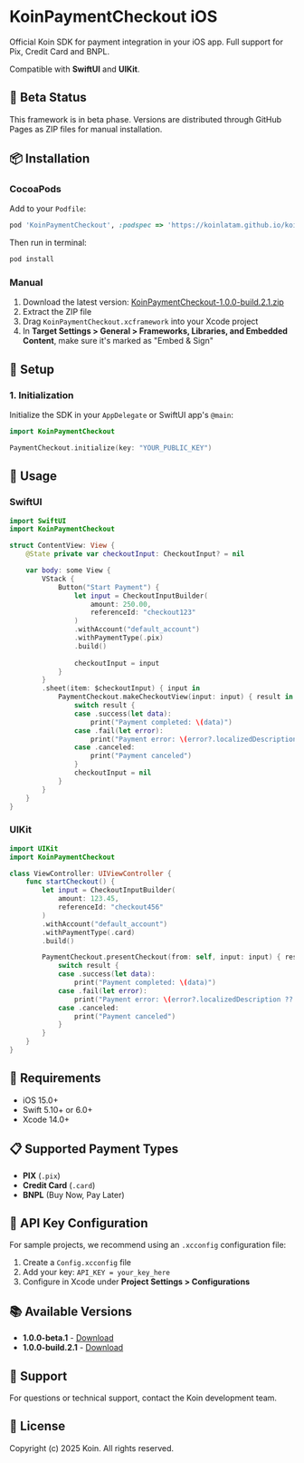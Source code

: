 # KoinPaymentCheckout iOS

Official Koin SDK for payment integration in your iOS app. Full support for Pix, Credit Card and BNPL.

Compatible with **SwiftUI** and **UIKit**.

## 🚧 Beta Status

This framework is in beta phase. Versions are distributed through GitHub Pages as ZIP files for manual installation.

## 📦 Installation

### CocoaPods

Add to your `Podfile`:

```ruby
pod 'KoinPaymentCheckout', :podspec => 'https://koinlatam.github.io/koin-checkout-ios/podspecs/KoinPaymentCheckout-1.0.0-build.2.1.podspec'
```

Then run in terminal:

```bash
pod install
```

### Manual

1. Download the latest version: [KoinPaymentCheckout-1.0.0-build.2.1.zip](https://koinlatam.github.io/koin-checkout-ios/releases/1.0.0-build.2.1/KoinPaymentCheckout.zip)
2. Extract the ZIP file
3. Drag `KoinPaymentCheckout.xcframework` into your Xcode project
4. In **Target Settings > General > Frameworks, Libraries, and Embedded Content**, make sure it's marked as "Embed & Sign"

## 🚀 Setup

### 1. Initialization

Initialize the SDK in your `AppDelegate` or SwiftUI app's `@main`:

```swift
import KoinPaymentCheckout

PaymentCheckout.initialize(key: "YOUR_PUBLIC_KEY")
```

## 📱 Usage

### SwiftUI

```swift
import SwiftUI
import KoinPaymentCheckout

struct ContentView: View {
    @State private var checkoutInput: CheckoutInput? = nil

    var body: some View {
        VStack {
            Button("Start Payment") {
                let input = CheckoutInputBuilder(
                    amount: 250.00,
                    referenceId: "checkout123"
                )
                .withAccount("default_account")
                .withPaymentType(.pix)
                .build()
                
                checkoutInput = input
            }
        }
        .sheet(item: $checkoutInput) { input in
            PaymentCheckout.makeCheckoutView(input: input) { result in
                switch result {
                case .success(let data):
                    print("Payment completed: \(data)")
                case .fail(let error):
                    print("Payment error: \(error?.localizedDescription ?? "unknown error")")
                case .canceled:
                    print("Payment canceled")
                }
                checkoutInput = nil
            }
        }
    }
}
```

### UIKit

```swift
import UIKit
import KoinPaymentCheckout

class ViewController: UIViewController {
    func startCheckout() {
        let input = CheckoutInputBuilder(
            amount: 123.45,
            referenceId: "checkout456"
        )
        .withAccount("default_account")
        .withPaymentType(.card)
        .build()

        PaymentCheckout.presentCheckout(from: self, input: input) { result in
            switch result {
            case .success(let data):
                print("Payment completed: \(data)")
            case .fail(let error):
                print("Payment error: \(error?.localizedDescription ?? "unknown error")")
            case .canceled:
                print("Payment canceled")
            }
        }
    }
}
```

## 🔧 Requirements

- iOS 15.0+
- Swift 5.10+ or 6.0+
- Xcode 14.0+

## 📋 Supported Payment Types

- **PIX** (`.pix`)
- **Credit Card** (`.card`)
- **BNPL** (Buy Now, Pay Later)

## 🔐 API Key Configuration

For sample projects, we recommend using an `.xcconfig` configuration file:

1. Create a `Config.xcconfig` file
2. Add your key: `API_KEY = your_key_here`
3. Configure in Xcode under **Project Settings > Configurations**

## 📚 Available Versions

- **1.0.0-beta.1** - [Download](https://koinlatam.github.io/koin-checkout-ios/releases/1.0.0-beta.1/KoinPaymentCheckout-1.0.0-beta.1.zip)
- **1.0.0-build.2.1** - [Download](https://koinlatam.github.io/koin-checkout-ios/releases/1.0.0-build.2.1/KoinPaymentCheckout-1.0.0-build.2.1.zip)

## 🤝 Support

For questions or technical support, contact the Koin development team.

## 📄 License

Copyright (c) 2025 Koin. All rights reserved.
